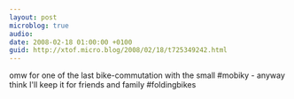 ```yaml
---
layout: post
microblog: true
audio: 
date: 2008-02-18 01:00:00 +0100
guid: http://xtof.micro.blog/2008/02/18/t725349242.html
---
```

omw for one of the last bike-commutation with the small #mobiky - anyway think I'll keep it for friends and family #foldingbikes
